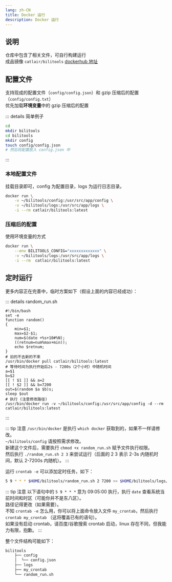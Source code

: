 ```yaml
---
lang: zh-CN
title: Docker 运行
description: Docker 运行
---
```


## 说明 <TestedVersion type="docker" />

仓库中包含了相关文件，可自行构建运行  
成品镜像 `catlair/bilitools` [dockerhub 地址](https://registry.hub.docker.com/repository/docker/catlair/bilitools)

## 配置文件

支持现成的配置文件（`config/config.json`）和 gzip 压缩后的配置（`config/config.txt`）  
优先加载**环境变量**中的 gzip 压缩后的配置

::: details 简单例子

```bash
cd
mkdir bilitools
cd bilitools
mkdir config
touch config/config.json
# 然后将配置放入 config.json 中
```

:::

### 本地配置文件

挂载目录即可，config 为配置目录，logs 为运行日志目录。

```bash
docker run \
    -v ~/bilitools/config:/usr/src/app/config \
    -v ~/bilitools/logs:/usr/src/app/logs \
    -i --rm catlair/bilitools:latest
```

### 压缩后的配置

使用环境变量的方式

```bash
docker run \
    --env BILITOOLS_CONFIG="xxxxxxxxxxxxx" \
    -v ~/bilitools/logs:/usr/src/app/logs \
    -i --rm  catlair/bilitools:latest
```

## 定时运行

更多内容正在完善中，临时方案如下（假设上面的内容已经成功）：

::: details random_run.sh

```bash{12,21}
#!/bin/bash
set -e
function random()
{
    min=$1;
    max=$2-$1;
    num=$(date +%s+10#%N);
    ((retnum=num%max+min));
    echo $retnum;
}
# 旧的不去新的不来
/usr/bin/docker pull catlair/bilitools:latest
# 等待时间为执行开始后2s - 7200s（2个小时）中随机时间
a=$1
b=$2
[[ ! $1 ]] && a=2
[[ ! $2 ]] && b=7200
out=$(random $a $b)s;
sleep $out
# 执行 (注意修改路径)
/usr/bin/docker run -v ~/bilitools/config:/usr/src/app/config -d --rm catlair/bilitools:latest
```

:::

::: tip 注意
`/usr/bin/docker` 是执行 `which docker` 获取到的，如果不一样请修改。  
`~/bilitools/config` 请按照需求修改。  
新建这个文件后，需要执行 `chmod +x random_run.sh` 赋予文件执行权限。  
然后执行 `./random_run.sh 2 3` 来尝试运行（后面的 2 3 表示 2-3s 内随机时间，默认 2-7200s 内随机）。
:::

运行 `crontab -e` 可以添加定时任务，如下：

```bash
5 9 * * * $HOME/bilitools/random_run.sh 2 7200 >> $HOME/bilitools/logs/cron.log 2>&1
```

::: tip 注意
以下语句中的 `5 9 * * *` 意为 09:05:00 执行，执行 `date` 查看系统当前时间和时区（可能你并不是东八区）。  
路径记得更改（如果需要）。  
不知 `crontab -e` 怎么用，你可以将上面命令放入文件 `my_crontab`，然后执行 `crontab my_crontab` （这将覆盖已有的语句）。  
如果没有启动 crontab，请百度/谷歌搜索 crontab 启动，linux 存在不同，但我能力有限，抱歉。
:::

整个文件结构可能如下：

```bash
bilitools
    ├── config
    │  └── config.json
    ├── logs
    ├── my_crontab
    └── random_run.sh
```
